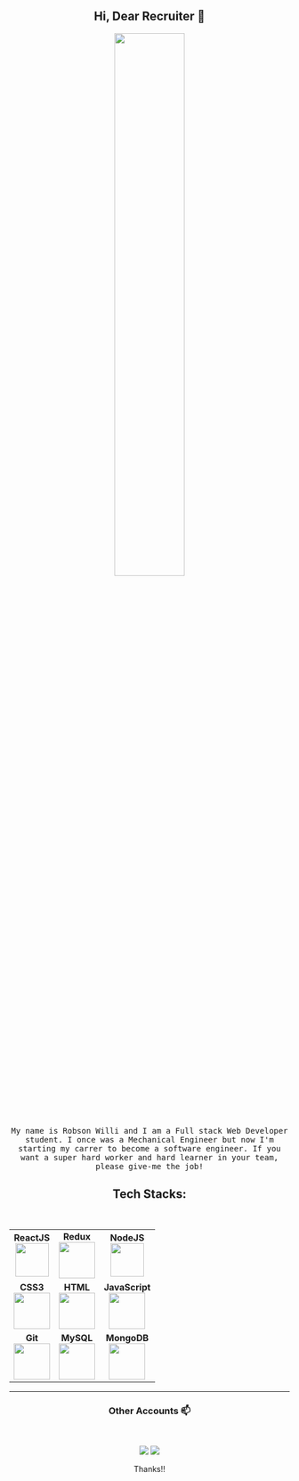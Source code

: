 <h2 align="center"> Hi, Dear Recruiter 👋 <br/> </h2>

<p align="center"><img width=50% src="https://user-images.githubusercontent.com/48678280/88862734-4903af80-d201-11ea-968b-9c939d88a37c.gif"></p>

<p align="center"> <samp>My name is Robson Willi and I am a Full stack Web Developer student. I once was a Mechanical Engineer but now I'm starting my carrer to become a software engineer. If you want a super hard worker and hard learner in your team, please give-me the job!

<br>
<h2 align="center">Tech Stacks:</h2>

<br>
<table align="center" width="90%">
  <tbody width="90%">
    <tr>
      <td align="center">
        <span><b>ReactJS</b></span>
        <br>
        <img height=60px src="https://img.icons8.com/ultraviolet/2x/react.png"> 
      </td>
      <td align="center">
        <span><b>Redux</b></span>
        <br>
        <img height=65px src="https://img.icons8.com/color/50/000000/redux.png">
      </td>
      <td align="center">
        <span><b>NodeJS</b></span> 
        <br>
        <img height=60px src="https://img.icons8.com/color/2x/nodejs.png"> 
      </td>
    </tr>
    <tr>
      <td align="center">
        <span><b>CSS3</b></span>
        <br>
        <img height=65px src="https://img.icons8.com/color/48/000000/css3.png"> 
      </td>
      <td align="center">
        <span><b>HTML</b></span>
        <br>
        <img height=65px src="https://img.icons8.com/color/2x/html-5.png"> 
      </td>
      </td>
        <td align="center">
          <span><b>JavaScript</b></span>
          <br>
          <img height=65px src="https://img.icons8.com/color/2x/javascript.png"> 
      </td>
    </tr>
    <tr>
      <td align="center">
        <span><b>Git</b></span>
        <br>
        <img height=65px src="https://img.icons8.com/ios-glyphs/2x/github-2.png"> 
      </td>
      <td align="center">
        <span><b>MySQL</b></span>
        <br>
        <img height=65px src="https://img.icons8.com/ios/50/000000/mysql-logo.png"> 
      </td>
      <td align="center">
        <span><b>MongoDB</b></span>
        <br>
        <img height=65px src="https://img.icons8.com/color/48/00      0000/mongodb.png">
      </td>
    </tr>
  </tbody>
</table>

---

<h3 align="center"> Other Accounts 📫 </h3>
<br />
<p align="center">
<a href="https://www.linkedin.com/in/robson-willi-corr%C3%AAia-da-silva-92ba60155/"><img src="https://img.shields.io/badge/linkedin-%230077B5.svg?&style=for-the-badge&logo=linkedin&logoColor=white"/></a>
<a href="https://www.instagram.com/binhowilli"><img src="https://img.shields.io/badge/instagram-%23E4405F.svg?&style=for-the-badge&logo=instagram&logoColor=white"/></a>

</p>
<p align="center">Thanks!!</p>

